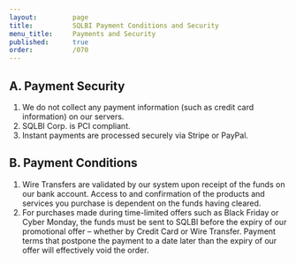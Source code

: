 ```yaml
---
layout:         page
title:          SQLBI Payment Conditions and Security
menu_title:     Payments and Security
published:      true
order:          /070
---
```


## A. Payment Security
1. We do not collect any payment information (such as credit card information) on our servers.
2. SQLBI Corp. is PCI compliant.
3. Instant payments are processed securely via Stripe or PayPal.

## B. Payment Conditions
1. Wire Transfers are validated by our system upon receipt of the funds on our bank account. Access to and confirmation of the products and services you purchase is dependent on the funds having cleared.
2. For purchases made during time-limited offers such as Black Friday or Cyber Monday, the funds must be sent to SQLBI before the expiry of our promotional offer – whether by Credit Card or Wire Transfer. Payment terms that postpone the payment to a date later than the expiry of our offer will effectively void the order.
